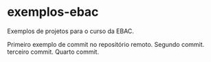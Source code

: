 # exemplos-ebac
Exemplos de projetos para o curso da EBAC.

Primeiro exemplo de commit no repositório remoto.
Segundo commit.
terceiro commit.
Quarto commit.


